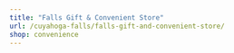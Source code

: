 ```yaml
---
title: "Falls Gift & Convenient Store"
url: /cuyahoga-falls/falls-gift-and-convenient-store/
shop: convenience
---
```

